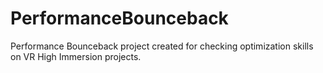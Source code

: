 # PerformanceBounceback
Performance Bounceback project created for checking optimization skills on VR High Immersion projects.
